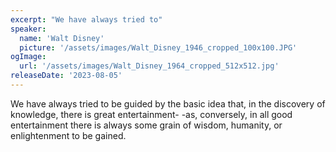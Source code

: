 ```yaml
---
excerpt: "We have always tried to"
speaker:
  name: 'Walt Disney'
  picture: '/assets/images/Walt_Disney_1946_cropped_100x100.JPG'
ogImage:
  url: '/assets/images/Walt_Disney_1964_cropped_512x512.jpg'
releaseDate: '2023-08-05'
---
```


We have always tried to be guided by the basic idea that, in the discovery of knowledge, there is great entertainment- -as, conversely, in all good entertainment there is always some grain of wisdom, humanity, or enlightenment to be gained.
